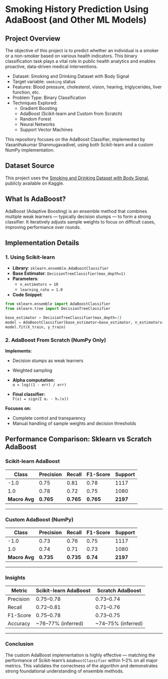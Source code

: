 # Smoking History Prediction Using AdaBoost (and Other ML Models)

## Project Overview

The objective of this project is to predict whether an individual is a smoker or a non-smoker based on various health indicators. This binary classification task plays a vital role in public health analytics and enables proactive, data-driven medical interventions.

- Dataset: Smoking and Drinking Dataset with Body Signal  
- Target variable: `smoking` status  
- Features: Blood pressure, cholesterol, vision, hearing, triglycerides, liver function, etc.  
- Problem Type: Binary Classification  
- Techniques Explored:  
  - Gradient Boosting  
  - AdaBoost (Scikit-learn and Custom from Scratch)  
  - Random Forest  
  - Neural Networks  
  - Support Vector Machines  

This repository focuses on the AdaBoost Classifier, implemented by Vasanthakumar Shanmugavadivel, using both Scikit-learn and a custom NumPy implementation.

## Dataset Source

This project uses the [Smoking and Drinking Dataset with Body Signal]([(https://www.kaggle.com/datasets/sooyoungher/smoking-drinking-dataset/data)]), publicly available on Kaggle.


## What Is AdaBoost?

AdaBoost (Adaptive Boosting) is an ensemble method that combines multiple weak learners — typically decision stumps — to form a strong classifier. It iteratively adjusts sample weights to focus on difficult cases, improving performance over rounds.

## Implementation Details

### 1. Using Scikit-learn

- **Library**: `sklearn.ensemble.AdaBoostClassifier`
- **Base Estimator**: `DecisionTreeClassifier(max_depth=1)`
- **Parameters**:
  - `n_estimators = 10`
  - `learning_rate = 1.0`
- **Code Snippet**:

```python
from sklearn.ensemble import AdaBoostClassifier
from sklearn.tree import DecisionTreeClassifier

base_estimator = DecisionTreeClassifier(max_depth=1)
model = AdaBoostClassifier(base_estimator=base_estimator, n_estimators=10, learning_rate=1.0)
model.fit(X_train, y_train)
```

### 2. AdaBoost From Scratch (NumPy Only)

**Implements:**

- Decision stumps as weak learners  
- Weighted sampling  
- **Alpha computation:**  
  `α = log((1 - err) / err)`

- **Final classifier:**  
  `F(x) = sign(Σ αᵢ · hᵢ(x))`

**Focuses on:**

- Complete control and transparency  
- Manual handling of sample weights and decision thresholds

## Performance Comparison: Sklearn vs Scratch AdaBoost

### Scikit-learn AdaBoost

| Class | Precision | Recall | F1-Score | Support |
|-------|-----------|--------|----------|---------|
| -1.0  | 0.75      | 0.81   | 0.78     | 1117    |
| 1.0   | 0.78      | 0.72   | 0.75     | 1080    |
| **Macro Avg** | **0.765** | **0.765** | **0.765** | **2197** |

---

### Custom AdaBoost (NumPy)

| Class | Precision | Recall | F1-Score | Support |
|-------|-----------|--------|----------|---------|
| -1.0  | 0.73      | 0.76   | 0.75     | 1117    |
| 1.0   | 0.74      | 0.71   | 0.73     | 1080    |
| **Macro Avg** | **0.735** | **0.735** | **0.74** | **2197** |

---

### Insights

| Metric     | Scikit-learn AdaBoost | Scratch AdaBoost |
|------------|------------------------|------------------|
| Precision  | 0.75–0.78              | 0.73–0.74        |
| Recall     | 0.72–0.81              | 0.71–0.76        |
| F1-Score   | 0.75–0.78              | 0.73–0.75        |
| Accuracy   | ~76–77% (inferred)     | ~74–75% (inferred) |

---

### Conclusion

The custom AdaBoost implementation is highly effective — matching the performance of Scikit-learn’s `AdaBoostClassifier` within 1–2% on all major metrics. This validates the correctness of the algorithm and demonstrates strong foundational understanding of ensemble methods.
